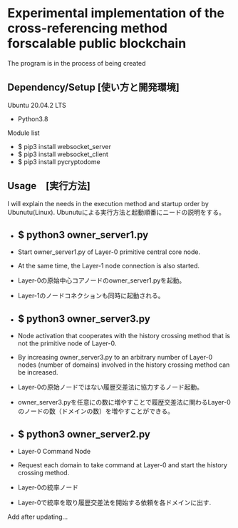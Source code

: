 # Experimental implementation of the cross-referencing method forscalable public blockchain

The program is in the process of being created

## Dependency/Setup [使い方と開発環境]
Ubuntu 20.04.2 LTS
 - Python3.8

Module list
 - $ pip3 install websocket_server
 - $ pip3 install websocket_client
 - $ pip3 install pycryptodome


## Usage　[実行方法]
I will explain the needs in the execution method and startup order by Ubunutu(Linux).
Ubunutuによる実行方法と起動順番にニードの説明をする。

 - ## $ python3 owner_server1.py
 - Start owner_server1.py of Layer-0 primitive central core node.
 - At the same time, the Layer-1 node connection is also started.


 - Layer-0の原始中心コアノードのowner_server1.pyを起動。
 - Layer-1のノードコネクションも同時に起動される。

 - ## $ python3 owner_server3.py
 - Node activation that cooperates with the history crossing method that is not the primitive node of Layer-0.
 - By increasing owner_server3.py to an arbitrary number of Layer-0 nodes (number of domains) involved in the history crossing method can be increased.

 - Layer-0の原始ノードではない履歴交差法に協力するノード起動。
 - owner_server3.pyを任意にの数に増やすことで履歴交差法に関わるLayer-0のノードの数（ドメインの数）を増やすことができる。


 - ## $ python3 owner_server2.py
 - Layer-0 Command Node
 - Request each domain to take command at Layer-0 and start the history crossing method.


 - Layer-0の統率ノード
 - Layer-0で統率を取り履歴交差法を開始する依頼を各ドメインに出す.


Add after updating...
